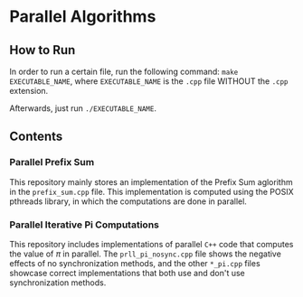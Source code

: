 # Parallel Algorithms

## How to Run
In order to run a certain file, run the following command:
`make EXECUTABLE_NAME`, where `EXECUTABLE_NAME` is the `.cpp` file WITHOUT the `.cpp` extension.

Afterwards, just run `./EXECUTABLE_NAME`.

## Contents
### Parallel Prefix Sum
This repository mainly stores an implementation of the Prefix Sum aglorithm in 
the `prefix_sum.cpp` file. This implementation is computed using the POSIX pthreads
library, in which the computations are done in parallel. 

### Parallel Iterative Pi Computations
This repository includes implementations of parallel `C++` code that computes the value
of $\pi$ in parallel. 
The `prll_pi_nosync.cpp` file shows the negative effects of no synchronization methods,
and the other `*_pi.cpp` files showcase correct implementations that both use and don't 
use synchronization methods. 